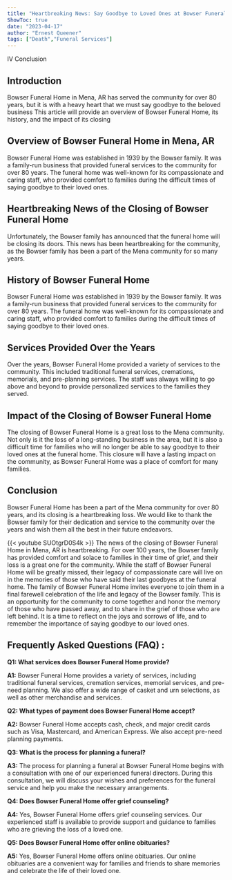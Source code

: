 ```yaml
---
title: "Heartbreaking News: Say Goodbye to Loved Ones at Bowser Funeral Home in Mena, AR"
ShowToc: true 
date: "2023-04-17"
author: "Ernest Queener" 
tags: ["Death","Funeral Services"]
---
```

IV Conclusion

## Introduction

Bowser Funeral Home in Mena, AR has served the community for over 80 years, but it is with a heavy heart that we must say goodbye to the beloved business This article will provide an overview of Bowser Funeral Home, its history, and the impact of its closing

## Overview of Bowser Funeral Home in Mena, AR

Bowser Funeral Home was established in 1939 by the Bowser family. It was a family-run business that provided funeral services to the community for over 80 years. The funeral home was well-known for its compassionate and caring staff, who provided comfort to families during the difficult times of saying goodbye to their loved ones.

## Heartbreaking News of the Closing of Bowser Funeral Home

Unfortunately, the Bowser family has announced that the funeral home will be closing its doors. This news has been heartbreaking for the community, as the Bowser family has been a part of the Mena community for so many years.

## History of Bowser Funeral Home

Bowser Funeral Home was established in 1939 by the Bowser family. It was a family-run business that provided funeral services to the community for over 80 years. The funeral home was well-known for its compassionate and caring staff, who provided comfort to families during the difficult times of saying goodbye to their loved ones.

## Services Provided Over the Years

Over the years, Bowser Funeral Home provided a variety of services to the community. This included traditional funeral services, cremations, memorials, and pre-planning services. The staff was always willing to go above and beyond to provide personalized services to the families they served.

## Impact of the Closing of Bowser Funeral Home

The closing of Bowser Funeral Home is a great loss to the Mena community. Not only is it the loss of a long-standing business in the area, but it is also a difficult time for families who will no longer be able to say goodbye to their loved ones at the funeral home. This closure will have a lasting impact on the community, as Bowser Funeral Home was a place of comfort for many families.

## Conclusion

Bowser Funeral Home has been a part of the Mena community for over 80 years, and its closing is a heartbreaking loss. We would like to thank the Bowser family for their dedication and service to the community over the years and wish them all the best in their future endeavors.

{{< youtube SUOtgrD0S4k >}} 
The news of the closing of Bowser Funeral Home in Mena, AR is heartbreaking. For over 100 years, the Bowser family has provided comfort and solace to families in their time of grief, and their loss is a great one for the community. While the staff of Bowser Funeral Home will be greatly missed, their legacy of compassionate care will live on in the memories of those who have said their last goodbyes at the funeral home. The family of Bowser Funeral Home invites everyone to join them in a final farewell celebration of the life and legacy of the Bowser family. This is an opportunity for the community to come together and honor the memory of those who have passed away, and to share in the grief of those who are left behind. It is a time to reflect on the joys and sorrows of life, and to remember the importance of saying goodbye to our loved ones.

## Frequently Asked Questions (FAQ) :
**Q1: What services does Bowser Funeral Home provide?**

**A1:** Bowser Funeral Home provides a variety of services, including traditional funeral services, cremation services, memorial services, and pre-need planning. We also offer a wide range of casket and urn selections, as well as other merchandise and services.

**Q2: What types of payment does Bowser Funeral Home accept?**

**A2:** Bowser Funeral Home accepts cash, check, and major credit cards such as Visa, Mastercard, and American Express. We also accept pre-need planning payments. 

**Q3: What is the process for planning a funeral?**

**A3:** The process for planning a funeral at Bowser Funeral Home begins with a consultation with one of our experienced funeral directors. During this consultation, we will discuss your wishes and preferences for the funeral service and help you make the necessary arrangements. 

**Q4: Does Bowser Funeral Home offer grief counseling?**

**A4:** Yes, Bowser Funeral Home offers grief counseling services. Our experienced staff is available to provide support and guidance to families who are grieving the loss of a loved one. 

**Q5: Does Bowser Funeral Home offer online obituaries?**

**A5:** Yes, Bowser Funeral Home offers online obituaries. Our online obituaries are a convenient way for families and friends to share memories and celebrate the life of their loved one.




